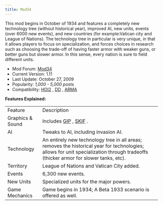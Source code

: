 ```yaml
---
title: Mod34
---
```

This mod begins in October of 1934 and features a completely new
technology tree (without historical year), improved AI, new units,
events (over 6000 new events), and new countries (for example:Vatican
city and League of Nations). The technology tree in particular is very
unique, in that it allows players to focus on specialization, and forces
choices in research such as choosing the trade-off of having faster
armor with weaker guns, or better guns but slower armor. In this sense,
every nation is sure to field different units.

-   Mod Forum:
    [Mod34](http://forum.paradoxplaza.com/forum/showthread.php?t=277121&page=1)
-   Current Version: 1.11
-   Last Update: October 27, 2009
-   Popularity: *1,000 - 5,000 posts*
-   Compatibility: [HOI2](/wiki/HOI2 "HOI2") , [DD](/wiki/DD "DD") ,
    [ARMA](/wiki/ARMA "ARMA")

**Features Explained:**

|                  |                                                                                                                                                                                     |
|------------------|-------------------------------------------------------------------------------------------------------------------------------------------------------------------------------------|
| Feature          | Description                                                                                                                                                                         |
| Graphics & Sound | Includes [GIP](/wiki/GIP "GIP") , [SKIF](/wiki/SKIF "SKIF") .                                                                                                                       |
| AI               | Tweaks to AI, including invasion AI.                                                                                                                                                |
| Technology       | An entirely new technology tree in all areas; removes the historical year for technologies; allows for unit specialization through tradeoffs (thicker armor for slower tanks, etc). |
| Territory        | League of Nations and Vatican City added.                                                                                                                                           |
| Events           | 6,300 new events.                                                                                                                                                                   |
| New Units        | Specialized units for the major powers.                                                                                                                                             |
| Game Mechanics   | Game begins in 1934; A Beta 1933 scenario is offered as well.                                                                                                                       |
